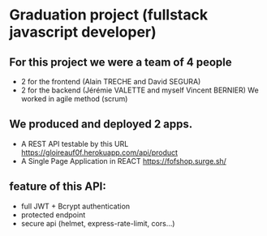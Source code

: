# Graduation project (fullstack javascript developer)

## For this project we were a team of 4 people

- 2 for the frontend (Alain TRECHE and David SEGURA)
- 2 for the backend (Jérémie VALETTE and myself Vincent BERNIER)
  We worked in agile method (scrum)

## We produced and deployed 2 apps.

- A REST API testable by this URL https://gloireauf0f.herokuapp.com/api/product
- A Single Page Application in REACT
  https://fofshop.surge.sh/

## feature of this API:

- full JWT + Bcrypt authentication
- protected endpoint
- secure api (helmet, express-rate-limit, cors...)
